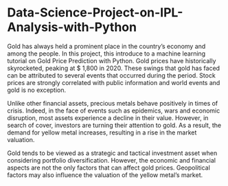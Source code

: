 # Data-Science-Project-on-IPL-Analysis-with-Python

Gold has always held a prominent place in the country’s economy and among the people. In this project, this introduce to a machine learning tutorial on Gold Price Prediction with Python.
Gold prices have historically skyrocketed, peaking at $ 1,800 in 2020. These swings that gold has faced can be attributed to several events that occurred during the period. Stock prices are strongly correlated with public information and world events and gold is no exception.

Unlike other financial assets, precious metals behave positively in times of crisis. Indeed, in the face of events such as epidemics, wars and economic disruption, most assets experience a decline in their value. However, in search of cover, investors are turning their attention to gold. As a result, the demand for yellow metal increases, resulting in a rise in the market valuation.

Gold tends to be viewed as a strategic and tactical investment asset when considering portfolio diversification. However, the economic and financial aspects are not the only factors that can affect gold prices. Geopolitical factors may also influence the valuation of the yellow metal’s market.


